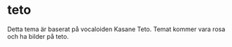 # teto

Detta tema är baserat på vocaloiden Kasane Teto. Temat kommer vara rosa och ha bilder på teto.
